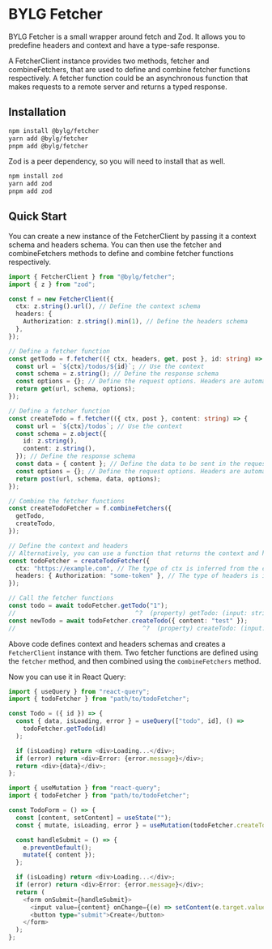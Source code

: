 # BYLG Fetcher

BYLG Fetcher is a small wrapper around fetch and Zod. It allows you to predefine headers and context and have a type-safe response.

A FetcherClient instance provides two methods, fetcher and combineFetchers, that are used to define and combine fetcher functions respectively. A fetcher function could be an asynchronous function that makes requests to a remote server and returns a typed response.

## Installation

```bash
npm install @bylg/fetcher
yarn add @bylg/fetcher
pnpm add @bylg/fetcher
```

Zod is a peer dependency, so you will need to install that as well.

```bash
npm install zod
yarn add zod
pnpm add zod
```

## Quick Start

You can create a new instance of the FetcherClient by passing it a context schema and headers schema. You can then use the fetcher and combineFetchers methods to define and combine fetcher functions respectively.

```ts
import { FetcherClient } from "@bylg/fetcher";
import { z } from "zod";

const f = new FetcherClient({
  ctx: z.string().url(), // Define the context schema
  headers: {
    Authorization: z.string().min(1), // Define the headers schema
  },
});

// Define a fetcher function
const getTodo = f.fetcher(({ ctx, headers, get, post }, id: string) => {
  const url = `${ctx}/todos/${id}`; // Use the context
  const schema = z.string(); // Define the response schema
  const options = {}; // Define the request options. Headers are automatically added.
  return get(url, schema, options);
});

// Define a fetcher function
const createTodo = f.fetcher(({ ctx, post }, content: string) => {
  const url = `${ctx}/todos`; // Use the context
  const schema = z.object({
    id: z.string(),
    content: z.string(),
  }); // Define the response schema
  const data = { content }; // Define the data to be sent in the request body
  const options = {}; // Define the request options. Headers are automatically added.
  return post(url, schema, data, options);
});

// Combine the fetcher functions
const createTodoFetcher = f.combineFetchers({
  getTodo,
  createTodo,
});

// Define the context and headers
// Alternatively, you can use a function that returns the context and headers
const todoFetcher = createTodoFetcher({
  ctx: "https://example.com", // The type of ctx is inferred from the context schema
  headers: { Authorization: "some-token" }, // The type of headers is inferred from the headers schema
});

// Call the fetcher functions
const todo = await todoFetcher.getTodo("1");
//                                 ^?  (property) getTodo: (input: string) => Promise<string>
const newTodo = await todoFetcher.createTodo({ content: "test" });
//                                   ^?  (property) createTodo: (input: string) => Promise<{ id: string; content: string; }>
```

Above code defines context and headers schemas and creates a `FetcherClient` instance with them. Two fetcher functions are defined using the `fetcher` method, and then combined using the `combineFetchers` method.

Now you can use it in React Query:

```ts
import { useQuery } from "react-query";
import { todoFetcher } from "path/to/todoFetcher";

const Todo = ({ id }) => {
  const { data, isLoading, error } = useQuery(["todo", id], () =>
    todoFetcher.getTodo(id)
  );

  if (isLoading) return <div>Loading...</div>;
  if (error) return <div>Error: {error.message}</div>;
  return <div>{data}</div>;
};
```

```ts
import { useMutation } from "react-query";
import { todoFetcher } from "path/to/todoFetcher";

const TodoForm = () => {
  const [content, setContent] = useState("");
  const { mutate, isLoading, error } = useMutation(todoFetcher.createTodo);

  const handleSubmit = () => {
    e.preventDefault();
    mutate({ content });
  };

  if (isLoading) return <div>Loading...</div>;
  if (error) return <div>Error: {error.message}</div>;
  return (
    <form onSubmit={handleSubmit}>
      <input value={content} onChange={(e) => setContent(e.target.value)} />
      <button type="submit">Create</button>
    </form>
  );
};
```
